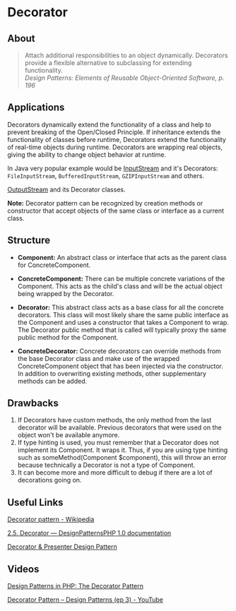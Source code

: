 # Decorator

## About

> Attach additional responsibilities to an object dynamically. Decorators provide a flexible alternative to subclassing for extending functionality.   
> *Design Patterns: Elements of Reusable Object-Oriented Software, p. 196*


## Applications

Decorators dynamically extend the functionality of a class and help to prevent breaking of the Open/Closed Principle. If inheritance extends the functionality of classes before runtime, Decorators extend the functionality of real-time objects during runtime. Decorators are wrapping real objects, giving the ability to change object behavior at runtime.

In Java very popular example would be [InputStream](http://tutorials.jenkov.com/java-io/inputstream.html) and it's Decorators: `FileInputStream`, `BufferedInputStream`, `GZIPInputStream` and others.

[OutputStream](http://tutorials.jenkov.com/java-io/outputstream.html) and its  Decorator classes.

**Note:** Decorator pattern can be recognized by creation methods or constructor that accept objects of the same class or interface as a current class.


## Structure

* **Component:** An abstract class or interface that acts as the parent class for ConcreteComponent.

* **ConcreteComponent:** There can be multiple concrete variations of the Component. This acts as the child's class and will be the actual object being wrapped by the Decorator.

* **Decorator:** This abstract class acts as a base class for all the concrete decorators. This class will most likely share the same public interface as the Component and uses a constructor that takes a Component to wrap. The Decorator public method that is called will typically proxy the same public method for the Component.

* **ConcreteDecorator:** Concrete decorators can override methods from the base Decorator class and make use of the wrapped ConcreteComponent object that has been injected via the constructor. In addition to overwriting existing methods, other supplementary methods can be added.


## Drawbacks

1. If Decorators have custom methods, the only method from the last decorator will be available. Previous decorators that were used on the object won't be available anymore.
2. If type hinting is used, you must remember that a Decorator does not implement its Component. It wraps it. Thus, if you are using type hinting such as someMethod(Component $component), this will throw an error because technically a Decorator is not a type of Component. 
3. It can become more and more difficult to debug if there are a lot of decorations going on.


## Useful Links

[Decorator pattern - Wikipedia](https://en.wikipedia.org/wiki/Decorator_pattern)

[2.5. Decorator — DesignPatternsPHP 1.0 documentation](https://designpatternsphp.readthedocs.io/en/latest/Structural/Decorator/README.html)

[Decorator & Presenter Design Pattern](https://www.slideshare.net/DonSchado/decorator-presenter-design-pattern)


## Videos

[Design Patterns in PHP: The Decorator Pattern](https://laracasts.com/series/design-patterns-in-php/episodes/1)

[Decorator Pattern – Design Patterns (ep 3) - YouTube](https://www.youtube.com/watch?v=GCraGHx6gso)
